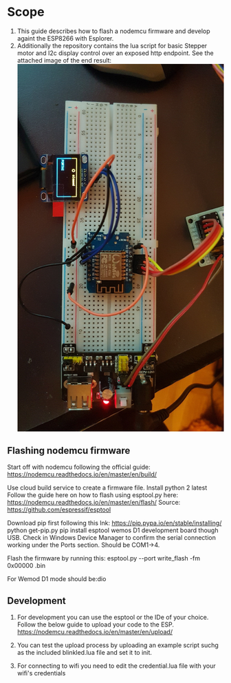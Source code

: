 # Scope #

1. This guide describes how to flash a nodemcu firmware and develop againt the ESP8266 with Esplorer.
2. Additionally the repository contains the lua script for basic Stepper motor and I2c display control over an exposed http endpoint.
See the attached image of the end result:
![alt text](https://raw.githubusercontent.com/andrasivacson/esp8266-http-stepper-I2C_nodemcu/master/breadboard.jpg "breadboard")


## Flashing nodemcu firmware ##
Start off with nodemcu following the official guide: 
https://nodemcu.readthedocs.io/en/master/en/build/

Use cloud build service to create a firmware file.
Install python 2 latest
Follow the guide here on how to flash using esptool.py here:
https://nodemcu.readthedocs.io/en/master/en/flash/
Source: https://github.com/espressif/esptool

Download pip first following this lnk: https://pip.pypa.io/en/stable/installing/
python get-pip.py
pip install esptool
wemos D1 development board though USB.
Check in Windows Device Manager to confirm the serial connection working under the Ports section.
Should be COM1->4.

Flash the firmware by running this:
esptool.py --port <serial-port-of-ESP8266> write_flash -fm <mode> 0x00000 <nodemcu-firmware>.bin

For Wemod D1 mode should be:dio

## Development ##

1. For development you can use the esptool or the IDe of your choice. Follow the below guide to upload your code to the ESP.
https://nodemcu.readthedocs.io/en/master/en/upload/

2. You can test the upload process by uploading an example script suchg as the included blinkled.lua file and set it to init.

3. For connecting to wifi you need to edit the credential.lua file with your wifi's credentials
